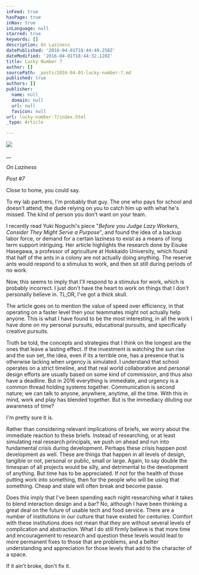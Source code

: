 ```yaml
---
inFeed: true
hasPage: true
inNav: true
inLanguage: null
starred: true
keywords: []
description: On Laziness
datePublished: '2016-04-01T18:44:49.258Z'
dateModified: '2016-04-01T18:44:32.120Z'
title: Lucky Number 7
author: []
sourcePath: _posts/2016-04-01-lucky-number-7.md
published: true
authors: []
publisher:
  name: null
  domain: null
  url: null
  favicon: null
url: lucky-number-7/index.html
_type: Article

---
```

![](https://the-grid-user-content.s3-us-west-2.amazonaws.com/17f69eb3-b809-49d3-b002-2bcca6a12d79.jpg)

__

_On Laziness_

_Post \#7_

Close to home, you could say. 

To my lab partners, I'm probably that guy. The one who pays for school and doesn't attend, the dude relying on you to catch him up with what he's missed. The kind of person you don't want on your team.

I recently read Yuki Noguchi's piece "_Before you Judge Lazy Workers, Consider They Might Serve a Purpose_", and found the idea of a backup labor force, or demand for a certain laziness to exist as a means of long term support intriguing.  Her article highlights the research done by Eisuke Hasegawa, a professor of agriculture at Hokkaido University, which found that half of the ants in a colony are not actually doing anything. The reserve ants would respond to a stimulus to work, and then sit still during periods of no work. 

Now, this seems to imply that I'll respond to a stimulus for work, which is probably incorrect. I just don't have the heart to work on things that I don't personally believe in. TL;DR, I've got a thick skull. 

The article goes on to mention the value of speed over efficiency, in that operating on a faster level then your teammates might not actually help anyone. This is what I have found to be the most interesting, in all the work I have done on my personal pursuits, educational pursuits, and specifically creative pursuits. 

Truth be told, the concepts and strategies that I think on the longest are the ones that leave a lasting effect. If the investment is watching the sun rise and the sun set, the idea, even if its a terrible one, has a presence that is otherwise lacking when urgency is simulated. I understand that school operates on a strict timeline, and that real world collaborative and personal design efforts are usually based on some kind of commission, and thus also have a deadline. But in 2016 everything is immediate, and urgency is a common thread holding systems together. Communication is second nature; we can talk to anyone, anywhere, anytime, all the time. With this in mind, work and play has blended together. But is the immediacy diluting our awareness of time? 

I'm pretty sure it is. 

Rather than considering relevant implications of briefs, we worry about the immediate reaction to these briefs. Instead of researching, or at least simulating real research principals, we push on ahead and run into fundamental crisis during development. Perhaps these crisis happen post development as well. These are things that happen in all levels of design, tangible or not, personal or public, small or large. Again, to say double the timespan of all projects would be silly, and detrimental to the development of anything. But time has to be appreciated. If not for the health of those putting work into something, then for the people who will be using that something. Cheap and stale will often break and become passe. 

Does this imply that I've been spending each night researching what it takes to blend interaction design and a bar? No, although I have been thinking a great deal on the future of usable tech and food service. There are a number of institutions in our culture that have existed for centuries. Comfort with these institutions does not mean that they are without several levels of complication and abstraction. What I do still firmly believe is that more time and encouragement to research and question these levels would lead to more permanent fixes to those that are problems, and a better understanding and appreciation for those levels that add to the character of a space. 

If it ain't broke, don't fix it.